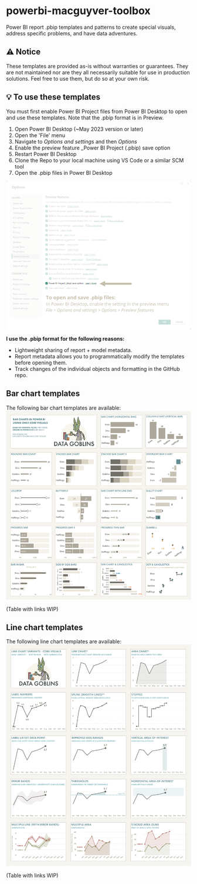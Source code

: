 # powerbi-macguyver-toolbox
Power BI report .pbip templates and patterns to create special visuals, address specific problems, and have data adventures.

## ⚠️ Notice
These templates are provided as-is without warranties or guarantees. They are not maintained nor are they all necessarily suitable for use in production solutions.
Feel free to use them, but do so at your own risk.
	
## 💡 To use these templates
You must first enable Power BI Project files from Power BI Desktop to open and use these templates. Note that the .pbip format is in Preview.

1. Open Power BI Desktop (~May 2023 version or later)
2. Open the 'File' menu
3. Navigate to _Options and settings_ and then _Options_
4. Enable the preview feature _Power BI Project (.pbip) save option
5. Restart Power BI Desktop
6. Clone the Repo to your local machine using VS Code or a similar SCM tool
7. Open the .pbip files in Power BI Desktop

![An image depicting how to enable .pbip format in Power BI Desktop](how-to-enable-pbip-format.png)

__I use the .pbip format for the following reasons:__
- Lightweight sharing of report + model metadata.
- Report metadata allows you to programmatically modify the templates before opening them.
- Track changes of the individual objects and formatting in the GitHub repo.

## Bar chart templates
The following bar chart templates are available:
![An image depicting the different bar chart types](<bar-charts/all-bar-chart-templates/Bar Charts in Power BI.png>)

(Table with links WIP)

## Line chart templates
The following line chart templates are available:
![An image depicting the different line chart types](<line-charts/all-line-chart-templates/Line Charts in Power BI.png>)

(Table with links WIP)